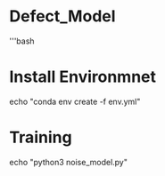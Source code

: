 # Defect_Model
'''bash
# Install Environmnet
echo "conda env create -f env.yml"

# Training
echo "python3 noise_model.py"
